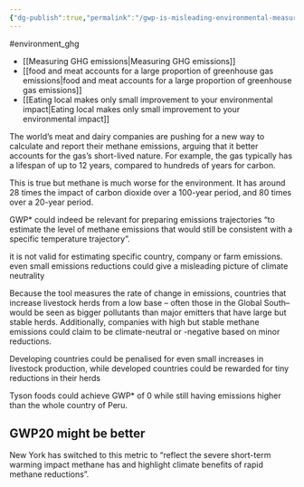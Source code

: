```yaml
---
{"dg-publish":true,"permalink":"/gwp-is-misleading-environmental-measure/","created":"2023-11-19T14:07:29.000+00:00","updated":"2025-09-29T00:15:14.145+01:00"}
---
```


#environment_ghg 

- [[Measuring GHG emissions\|Measuring GHG emissions]]
- [[food and meat accounts for a large proportion of greenhouse gas emissions\|food and meat accounts for a large proportion of greenhouse gas emissions]]
- [[Eating local makes only small improvement to your environmental impact\|Eating local makes only small improvement to your environmental impact]]

The world’s meat and dairy companies are pushing for a new way to calculate and report their methane emissions, arguing that it better accounts for the gas’s short-lived nature. For example, the gas typically has a lifespan of up to 12 years, compared to hundreds of years for carbon.

This is true but methane is much worse for the environment. It has around 28 times the impact of carbon dioxide over a 100-year period, and 80 times over a 20-year period.

GWP* could indeed be relevant for preparing emissions trajectories “to estimate the level of methane emissions that would still be consistent with a specific temperature trajectory”.

it is not valid for estimating specific country, company or farm emissions. even small emissions reductions could give a misleading picture of climate neutrality

Because the tool measures the rate of change in emissions, countries that increase livestock herds from a low base – often those in the Global South– would be seen as bigger pollutants than major emitters that have large but stable herds. Additionally, companies with high but stable methane emissions could claim to be climate-neutral or -negative based on minor reductions.

Developing countries could be penalised for even small increases in livestock production, while developed countries could be rewarded for tiny reductions in their herds

Tyson foods could achieve GWP* of 0 while still having emissions higher than the whole country of Peru.

## GWP20 might be better
New York has switched to this metric to “reflect the severe short-term warming impact methane has and highlight climate benefits of rapid methane reductions”. 
